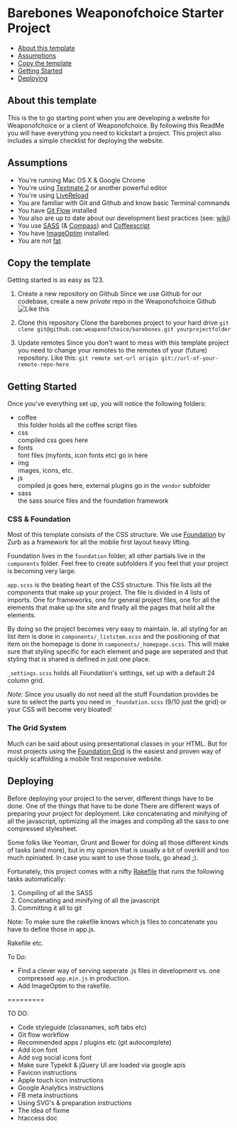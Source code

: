# Barebones Weaponofchoice Starter Project

* [About this template](#about-this-template)
* [Assumptions](#assumptions)
* [Copy the template](#copy-the-template)
* [Getting Started](#getting-started)
* [Deploying](#deploying)

## About this template
This is the to go starting point when you are developing a website for Weaponofchoice or a client of Weaponofchoice. By following this ReadMe you will have everything you need to kickstart a project. This project also includes a simple checklist for deploying the website.

## Assumptions
* You're running Mac OS X & Google Chrome
* You're using [Textmate 2](https://github.com/textmate/textmate) or another powerful editor
* You're using [LiveReload](http://feedback.livereload.com/knowledgebase/articles/67441-how-do-i-start-using-livereload-)
* You are familiar with Git and Github and know basic Terminal commands
* You have [Git Flow](https://github.com/nvie/gitflow) installed
* You also are up to date about our development best practices (see: [wiki](https://github.com/weaponofchoice/barebones/wiki))
* You use [SASS](http://sass-lang.com) (& [Compass](http://compass-style.org/)) and [Coffeescript](http://www.coffeescript.org)
* You have [ImageOptim](http://www.imageoptim.com) installed.
* You are not [fat](http://browserdiet.com/)

## Copy the template

Getting started is as easy as 123. 

1. Create a new repository on Github
Since we use Github for our codebase, create a new *private* repo in the Weaponofchoice Github
![Like this](https://dl.dropbox.com/s/44g7tix9m8k7u4i/Screenshot%202014-01-07%2012.06.17.png)

2. Clone this repository
Clone the barebones project to your hard drive
`git clone git@github.com:weaponofchoice/barebones.git yourprojectfolder`

3. Update remotes
Since you don't want to mess with this template project you need to change your remotes to the remotes of your (future) repository. Like this:
`git remote set-url origin git://url-of-your-remote-repo-here`

## Getting Started

Once you've everything set up, you will notice the following folders:
* coffee  
this folder holds all the coffee script files
* css  
compiled css goes here
* fonts  
font files (myfonts, icon fonts etc) go in here
* img  
images, icons, etc.
* js  
compiled js goes here, external plugins go in the `vendor` subfolder
* sass  
the sass source files and the foundation framework

### CSS & Foundation

Most of this template consists of the CSS structure. We use [Foundation](http://foundation.zurb.com) by Zurb as a framework for all the mobile first layout heavy lifting.

Foundation lives in the `foundation` folder, all other partials live in the `components` folder. Feel free to create subfolders if you feel that your project is becoming very large.

`app.scss` is the beating heart of the CSS structure. This file lists all the components that make up your project. The file is divided in 4 lists of imports. One for frameworks, one for general project files, one for all the elements that make up the site and finally all the pages that hold all the elements. 

By doing so the project becomes very easy to maintain. Ie. all styling for an list item is done in `components/_listitem.scss` and the positioning of that item on the homepage is done in `components/_homepage.scss`. This will make sure that styling specific for each element and page are seperated and that styling that is shared is defined in just one place.

`_settings.scss` holds all Foundation's settings, set up with a default 24 column grid.

*Note:*
Since you usually do not need all the stuff Foundation provides be sure to select the parts you need in `_foundation.scss` (9/10 just the grid) or your CSS will become very bloated!

### The Grid System

Much can be said about using presentational classes in your HTML. But for most projects using the [Foundation Grid](http://foundation.zurb.com/docs/components/grid.html) is the easiest and proven way of quickly scaffolding a mobile first responsive website.


## Deploying

Before deploying your project to the server, different things have to be done. One of the things that have to be done
There are different ways of preparing your project for deployment. Like concatenating and minifying of all the javascript, optimizing all the images and compiling all the sass to one compressed stylesheet.

Some folks like Yeoman, Grunt and Bower for doing all those different kinds of tasks (and more), but in my opinion that is usually a bit of overkill and too much opiniated. In case you want to use those tools, go ahead ;).

Fortunately, this project comes with a nifty [Rakefile](http://en.wikipedia.org/wiki/Rake_(software)) that runs the following tasks automatically:
1. Compiling of all the SASS
2. Concatenating and minifying of all the javascript
3. Committing it all to git

Note:
To make sure the rakefile knows which js files to concatenate you have to define those in app.js.

Rakefile etc.

To Do:
* Find a clever way of serving seperate .js files in development vs. one compressed `app.min.js` in production.
* Add ImageOptim to the rakefile.

=========

TO DO:
* Code styleguide (classnames, soft tabs etc)
* Git flow workflow
* Recommended apps / plugins etc (git autocomplete)
* Add icon font
* Add svg social icons font
* Make sure Typekit & jQuery UI are loaded via google apis
* Favicon instructions
* Apple touch icon instructions
* Google Analytics instructions
* FB meta instructions
* Using SVG's & preparation instructions
* The idea of fixme
* htaccess doc